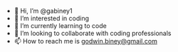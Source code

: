 - 👋 Hi, I’m @gabiney1
- 👀 I’m interested in coding 
- 🌱 I’m currently learning to code
- 💞️ I’m looking to collaborate with coding professionals
- 📫 How to reach me is godwin.biney@gmail.com

<!---
gabiney1/gabiney1 is a ✨ special ✨ repository because its `README.md` (this file) appears on your GitHub profile.
You can click the Preview link to take a look at your changes.
--->
